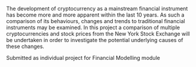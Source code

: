 The development of cryptocurrency as a mainstream financial instrument has become more and more apparent within the last 10 years. As such a comparison of its behaviours, changes and trends to traditional financial instruments may be examined. In this project a comparison of multiple cryptocurrencies and stock prices from the New York Stock Exchange will be undertaken in order to investigate the potential underlying causes of these changes.

Submitted as individual project for Financial Modelling module
